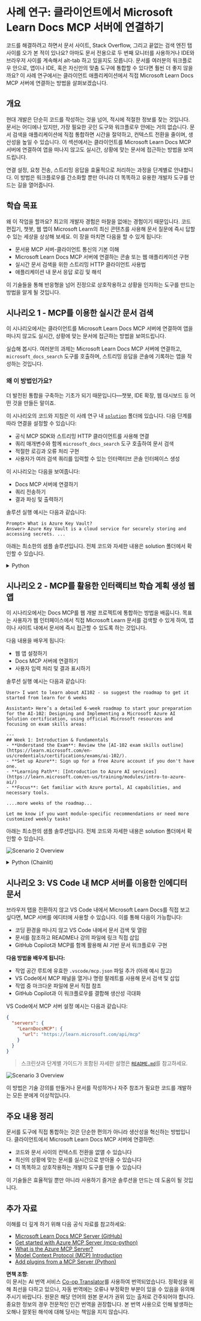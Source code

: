 <!--
CO_OP_TRANSLATOR_METADATA:
{
  "original_hash": "4319d291c9d124ecafea52b3d04bfa0e",
  "translation_date": "2025-07-14T06:20:25+00:00",
  "source_file": "09-CaseStudy/docs-mcp/README.md",
  "language_code": "ko"
}
-->
# 사례 연구: 클라이언트에서 Microsoft Learn Docs MCP 서버에 연결하기

코드를 해결하려고 하면서 문서 사이트, Stack Overflow, 그리고 끝없는 검색 엔진 탭 사이를 오가 본 적이 있나요? 아마도 문서 전용으로 두 번째 모니터를 사용하거나 IDE와 브라우저 사이를 계속해서 alt-tab 하고 있을지도 모릅니다. 문서를 여러분의 워크플로우 안으로, 앱이나 IDE, 혹은 자신만의 맞춤 도구에 통합할 수 있다면 훨씬 더 좋지 않을까요? 이 사례 연구에서는 클라이언트 애플리케이션에서 직접 Microsoft Learn Docs MCP 서버에 연결하는 방법을 살펴보겠습니다.

## 개요

현대 개발은 단순히 코드를 작성하는 것을 넘어, 적시에 적절한 정보를 찾는 것입니다. 문서는 어디에나 있지만, 가장 필요한 곳인 도구와 워크플로우 안에는 거의 없습니다. 문서 검색을 애플리케이션에 직접 통합하면 시간을 절약하고, 컨텍스트 전환을 줄이며, 생산성을 높일 수 있습니다. 이 섹션에서는 클라이언트를 Microsoft Learn Docs MCP 서버에 연결하여 앱을 떠나지 않고도 실시간, 상황에 맞는 문서에 접근하는 방법을 보여드립니다.

연결 설정, 요청 전송, 스트리밍 응답을 효율적으로 처리하는 과정을 단계별로 안내합니다. 이 방법은 워크플로우를 간소화할 뿐만 아니라 더 똑똑하고 유용한 개발자 도구를 만드는 길을 열어줍니다.

## 학습 목표

왜 이 작업을 할까요? 최고의 개발자 경험은 마찰을 없애는 경험이기 때문입니다. 코드 편집기, 챗봇, 웹 앱이 Microsoft Learn의 최신 콘텐츠를 사용해 문서 질문에 즉시 답할 수 있는 세상을 상상해 보세요. 이 장을 마치면 다음을 할 수 있게 됩니다:

- 문서용 MCP 서버-클라이언트 통신의 기본 이해
- Microsoft Learn Docs MCP 서버에 연결하는 콘솔 또는 웹 애플리케이션 구현
- 실시간 문서 검색을 위한 스트리밍 HTTP 클라이언트 사용법
- 애플리케이션 내 문서 응답 로깅 및 해석

이 기술들을 통해 반응형을 넘어 진정으로 상호작용하고 상황을 인지하는 도구를 만드는 방법을 알게 될 것입니다.

## 시나리오 1 - MCP를 이용한 실시간 문서 검색

이 시나리오에서는 클라이언트를 Microsoft Learn Docs MCP 서버에 연결하여 앱을 떠나지 않고도 실시간, 상황에 맞는 문서에 접근하는 방법을 보여드립니다.

실습해 봅시다. 여러분의 과제는 Microsoft Learn Docs MCP 서버에 연결하고, `microsoft_docs_search` 도구를 호출하며, 스트리밍 응답을 콘솔에 기록하는 앱을 작성하는 것입니다.

### 왜 이 방법인가요?
더 발전된 통합을 구축하는 기초가 되기 때문입니다—챗봇, IDE 확장, 웹 대시보드 등 어떤 것을 만들든 말이죠.

이 시나리오의 코드와 지침은 이 사례 연구 내 [`solution`](./solution/README.md) 폴더에 있습니다. 다음 단계를 따라 연결을 설정할 수 있습니다:
- 공식 MCP SDK와 스트리밍 HTTP 클라이언트를 사용해 연결
- 쿼리 매개변수와 함께 `microsoft_docs_search` 도구 호출하여 문서 검색
- 적절한 로깅과 오류 처리 구현
- 사용자가 여러 검색 쿼리를 입력할 수 있는 인터랙티브 콘솔 인터페이스 생성

이 시나리오는 다음을 보여줍니다:
- Docs MCP 서버에 연결하기
- 쿼리 전송하기
- 결과 파싱 및 출력하기

솔루션 실행 예시는 다음과 같습니다:

```
Prompt> What is Azure Key Vault?
Answer> Azure Key Vault is a cloud service for securely storing and accessing secrets. ...
```

아래는 최소한의 샘플 솔루션입니다. 전체 코드와 자세한 내용은 solution 폴더에서 확인할 수 있습니다.

<details>
<summary>Python</summary>

```python
import asyncio
from mcp.client.streamable_http import streamablehttp_client
from mcp import ClientSession

async def main():
    async with streamablehttp_client("https://learn.microsoft.com/api/mcp") as (read_stream, write_stream, _):
        async with ClientSession(read_stream, write_stream) as session:
            await session.initialize()
            result = await session.call_tool("microsoft_docs_search", {"query": "Azure Functions best practices"})
            print(result.content)

if __name__ == "__main__":
    asyncio.run(main())
```

- 전체 구현과 로깅은 [`scenario1.py`](../../../../09-CaseStudy/docs-mcp/solution/python/scenario1.py)를 참고하세요.
- 설치 및 사용법은 같은 폴더의 [`README.md`](./solution/python/README.md)를 확인하세요.
</details>

## 시나리오 2 - MCP를 활용한 인터랙티브 학습 계획 생성 웹 앱

이 시나리오에서는 Docs MCP를 웹 개발 프로젝트에 통합하는 방법을 배웁니다. 목표는 사용자가 웹 인터페이스에서 직접 Microsoft Learn 문서를 검색할 수 있게 하여, 앱이나 사이트 내에서 문서에 즉시 접근할 수 있도록 하는 것입니다.

다음 내용을 배우게 됩니다:
- 웹 앱 설정하기
- Docs MCP 서버에 연결하기
- 사용자 입력 처리 및 결과 표시하기

솔루션 실행 예시는 다음과 같습니다:

```
User> I want to learn about AI102 - so suggest the roadmap to get it started from learn for 6 weeks

Assistant> Here’s a detailed 6-week roadmap to start your preparation for the AI-102: Designing and Implementing a Microsoft Azure AI Solution certification, using official Microsoft resources and focusing on exam skills areas:

---
## Week 1: Introduction & Fundamentals
- **Understand the Exam**: Review the [AI-102 exam skills outline](https://learn.microsoft.com/en-us/credentials/certifications/exams/ai-102/).
- **Set up Azure**: Sign up for a free Azure account if you don't have one.
- **Learning Path**: [Introduction to Azure AI services](https://learn.microsoft.com/en-us/training/modules/intro-to-azure-ai/)
- **Focus**: Get familiar with Azure portal, AI capabilities, and necessary tools.

....more weeks of the roadmap...

Let me know if you want module-specific recommendations or need more customized weekly tasks!
```

아래는 최소한의 샘플 솔루션입니다. 전체 코드와 자세한 내용은 solution 폴더에서 확인할 수 있습니다.

![Scenario 2 Overview](../../../../translated_images/scenario2.0c92726d5cd81f68238e5ba65f839a0b300d5b74b8ca7db28bc8f900c3e7d037.ko.png)

<details>
<summary>Python (Chainlit)</summary>

Chainlit은 대화형 AI 웹 앱을 만드는 프레임워크입니다. MCP 도구를 호출하고 실시간으로 결과를 표시하는 인터랙티브 챗봇과 어시스턴트를 쉽게 만들 수 있습니다. 빠른 프로토타이핑과 사용자 친화적인 인터페이스에 적합합니다.

```python
import chainlit as cl
import requests

MCP_URL = "https://learn.microsoft.com/api/mcp"

@cl.on_message
def handle_message(message):
    query = {"question": message}
    response = requests.post(MCP_URL, json=query)
    if response.ok:
        result = response.json()
        cl.Message(content=result.get("answer", "No answer found.")).send()
    else:
        cl.Message(content="Error: " + response.text).send()
```

- 전체 구현은 [`scenario2.py`](../../../../09-CaseStudy/docs-mcp/solution/python/scenario2.py)를 참고하세요.
- 설정 및 실행 방법은 [`README.md`](./solution/python/README.md)를 확인하세요.
</details>

## 시나리오 3: VS Code 내 MCP 서버를 이용한 인에디터 문서

브라우저 탭을 전환하지 않고 VS Code 내에서 Microsoft Learn Docs를 직접 보고 싶다면, MCP 서버를 에디터에 사용할 수 있습니다. 이를 통해 다음이 가능합니다:
- 코딩 환경을 떠나지 않고 VS Code 내에서 문서 검색 및 열람
- 문서를 참조하고 README나 강의 파일에 링크 직접 삽입
- GitHub Copilot과 MCP를 함께 활용해 AI 기반 문서 워크플로우 구현

**다음 방법을 배우게 됩니다:**
- 작업 공간 루트에 유효한 `.vscode/mcp.json` 파일 추가 (아래 예시 참고)
- VS Code에서 MCP 패널을 열거나 명령 팔레트를 사용해 문서 검색 및 삽입
- 작업 중 마크다운 파일에 문서 직접 참조
- GitHub Copilot과 이 워크플로우를 결합해 생산성 극대화

VS Code에서 MCP 서버 설정 예시는 다음과 같습니다:

```json
{
  "servers": {
    "LearnDocsMCP": {
      "url": "https://learn.microsoft.com/api/mcp"
    }
  }
}
```

</details>

> 스크린샷과 단계별 가이드가 포함된 자세한 설명은 [`README.md`](./solution/scenario3/README.md)를 참고하세요.

![Scenario 3 Overview](../../../../translated_images/step4-prompt-chat.12187bb001605efc5077992b621f0fcd1df12023c5dce0464f8eb8f3d595218f.ko.png)

이 방법은 기술 강의를 만들거나 문서를 작성하거나 자주 참조가 필요한 코드를 개발하는 모든 분에게 이상적입니다.

## 주요 내용 정리

문서를 도구에 직접 통합하는 것은 단순한 편의가 아니라 생산성을 혁신하는 방법입니다. 클라이언트에서 Microsoft Learn Docs MCP 서버에 연결하면:

- 코드와 문서 사이의 컨텍스트 전환을 없앨 수 있습니다
- 최신의 상황에 맞는 문서를 실시간으로 받아올 수 있습니다
- 더 똑똑하고 상호작용하는 개발자 도구를 만들 수 있습니다

이 기술들은 효율적일 뿐만 아니라 사용하기 즐거운 솔루션을 만드는 데 도움이 될 것입니다.

## 추가 자료

이해를 더 깊게 하기 위해 다음 공식 자료를 참고하세요:

- [Microsoft Learn Docs MCP Server (GitHub)](https://github.com/MicrosoftDocs/mcp)
- [Get started with Azure MCP Server (mcp-python)](https://learn.microsoft.com/en-us/azure/developer/azure-mcp-server/get-started#create-the-python-app)
- [What is the Azure MCP Server?](https://learn.microsoft.com/en-us/azure/developer/azure-mcp-server/)
- [Model Context Protocol (MCP) Introduction](https://modelcontextprotocol.io/introduction)
- [Add plugins from a MCP Server (Python)](https://learn.microsoft.com/en-us/semantic-kernel/concepts/plugins/adding-mcp-plugins)

**면책 조항**:  
이 문서는 AI 번역 서비스 [Co-op Translator](https://github.com/Azure/co-op-translator)를 사용하여 번역되었습니다. 정확성을 위해 최선을 다하고 있으나, 자동 번역에는 오류나 부정확한 부분이 있을 수 있음을 유의해 주시기 바랍니다. 원문은 해당 언어의 원본 문서가 권위 있는 출처로 간주되어야 합니다. 중요한 정보의 경우 전문적인 인간 번역을 권장합니다. 본 번역 사용으로 인해 발생하는 오해나 잘못된 해석에 대해 당사는 책임을 지지 않습니다.